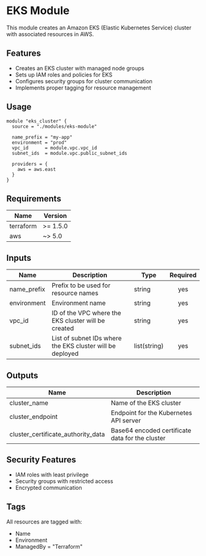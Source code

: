 # EKS Module

This module creates an Amazon EKS (Elastic Kubernetes Service) cluster with associated resources in AWS.

## Features

- Creates an EKS cluster with managed node groups
- Sets up IAM roles and policies for EKS
- Configures security groups for cluster communication
- Implements proper tagging for resource management

## Usage

```hcl
module "eks_cluster" {
  source = "./modules/eks-module"

  name_prefix = "my-app"
  environment = "prod"
  vpc_id      = module.vpc.vpc_id
  subnet_ids  = module.vpc.public_subnet_ids
  
  providers = {
    aws = aws.east
  }
}
```

## Requirements

| Name | Version |
|------|---------|
| terraform | >= 1.5.0 |
| aws | ~> 5.0 |

## Inputs

| Name | Description | Type | Required |
|------|-------------|------|:--------:|
| name_prefix | Prefix to be used for resource names | string | yes |
| environment | Environment name | string | yes |
| vpc_id | ID of the VPC where the EKS cluster will be created | string | yes |
| subnet_ids | List of subnet IDs where the EKS cluster will be deployed | list(string) | yes |

## Outputs

| Name | Description |
|------|-------------|
| cluster_name | Name of the EKS cluster |
| cluster_endpoint | Endpoint for the Kubernetes API server |
| cluster_certificate_authority_data | Base64 encoded certificate data for the cluster |

## Security Features

- IAM roles with least privilege
- Security groups with restricted access
- Encrypted communication

## Tags

All resources are tagged with:
- Name
- Environment
- ManagedBy = "Terraform"